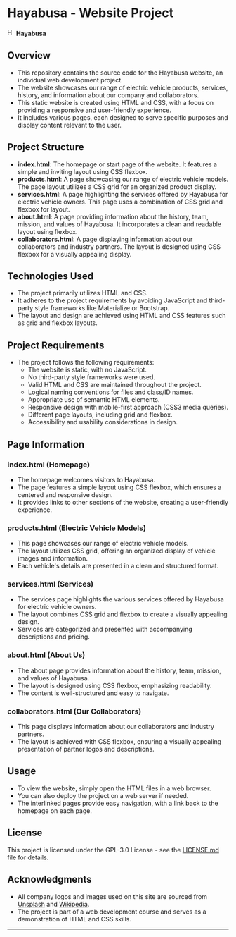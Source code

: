 # Hayabusa - Website Project

<img src="https://fadzlimarz.github.io/assets/logo.svg" alt="Hayabusa" class="hayabusa-logo" width="16" height="16" /> **Hayabusa**

## Overview

- This repository contains the source code for the Hayabusa website, an individual web development project.
- The website showcases our range of electric vehicle products, services, history, and information about our company and collaborators.
- This static website is created using HTML and CSS, with a focus on providing a responsive and user-friendly experience.
- It includes various pages, each designed to serve specific purposes and display content relevant to the user.

## Project Structure

- **index.html**: The homepage or start page of the website. It features a simple and inviting layout using CSS flexbox.
- **products.html**: A page showcasing our range of electric vehicle models. The page layout utilizes a CSS grid for an organized product display.
- **services.html**: A page highlighting the services offered by Hayabusa for electric vehicle owners. This page uses a combination of CSS grid and flexbox for layout.
- **about.html**: A page providing information about the history, team, mission, and values of Hayabusa. It incorporates a clean and readable layout using flexbox.
- **collaborators.html**: A page displaying information about our collaborators and industry partners. The layout is designed using CSS flexbox for a visually appealing display.

## Technologies Used

- The project primarily utilizes HTML and CSS.
- It adheres to the project requirements by avoiding JavaScript and third-party style frameworks like Materialize or Bootstrap.
- The layout and design are achieved using HTML and CSS features such as grid and flexbox layouts.

## Project Requirements

- The project follows the following requirements:
  - The website is static, with no JavaScript.
  - No third-party style frameworks were used.
  - Valid HTML and CSS are maintained throughout the project.
  - Logical naming conventions for files and class/ID names.
  - Appropriate use of semantic HTML elements.
  - Responsive design with mobile-first approach (CSS3 media queries).
  - Different page layouts, including grid and flexbox.
  - Accessibility and usability considerations in design.

## Page Information

### index.html (Homepage)

- The homepage welcomes visitors to Hayabusa.
- The page features a simple layout using CSS flexbox, which ensures a centered and responsive design.
- It provides links to other sections of the website, creating a user-friendly experience.

### products.html (Electric Vehicle Models)

- This page showcases our range of electric vehicle models.
- The layout utilizes CSS grid, offering an organized display of vehicle images and information.
- Each vehicle's details are presented in a clean and structured format.

### services.html (Services)

- The services page highlights the various services offered by Hayabusa for electric vehicle owners.
- The layout combines CSS grid and flexbox to create a visually appealing design.
- Services are categorized and presented with accompanying descriptions and pricing.

### about.html (About Us)

- The about page provides information about the history, team, mission, and values of Hayabusa.
- The layout is designed using CSS flexbox, emphasizing readability.
- The content is well-structured and easy to navigate.

### collaborators.html (Our Collaborators)

- This page displays information about our collaborators and industry partners.
- The layout is achieved with CSS flexbox, ensuring a visually appealing presentation of partner logos and descriptions.

## Usage

- To view the website, simply open the HTML files in a web browser.
- You can also deploy the project on a web server if needed.
- The interlinked pages provide easy navigation, with a link back to the homepage on each page.

## License

This project is licensed under the GPL-3.0 License - see the [LICENSE.md](LICENSE.md) file for details.

## Acknowledgments

- All company logos and images used on this site are sourced from [Unsplash](https://unsplash.com) and [Wikipedia](https://en.wikipedia.org).
- The project is part of a web development course and serves as a demonstration of HTML and CSS skills.

---
